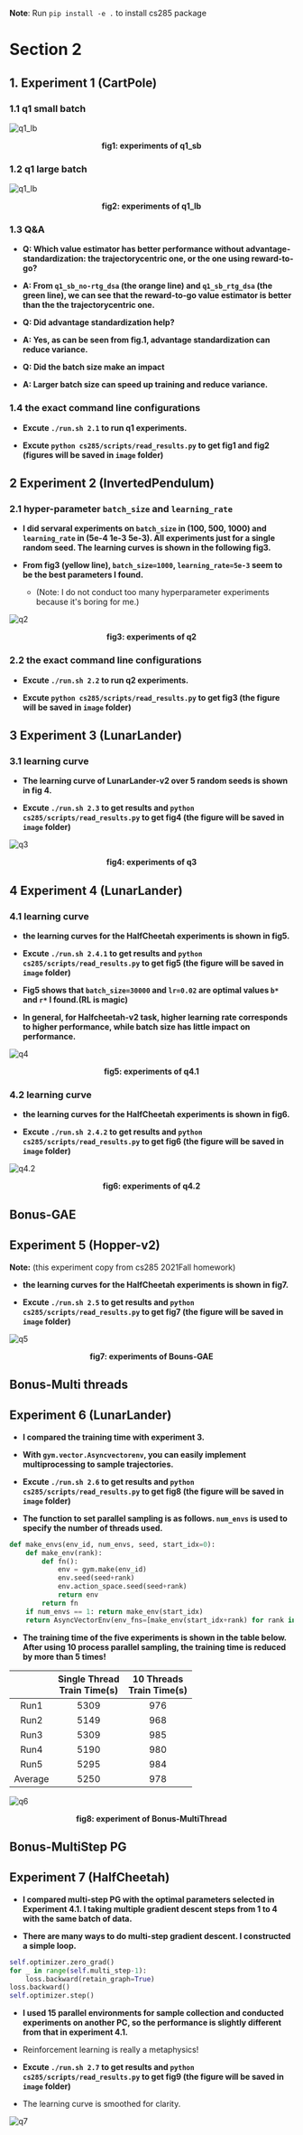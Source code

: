 **Note**: Run `pip install -e .` to install cs285 package


# Section 2
## 1. Experiment 1 (CartPole)


### 1.1 q1 small batch
![q1_lb](image/q1_sb.png)
**<center>fig1: experiments of q1_sb </center>**

### 1.2 q1 large batch
![q1_lb](image/q1_lb.png)
**<center>fig2: experiments of q1_lb </center>**

<!-- #region -->
### 1.3 Q&A

- **Q: Which value estimator has better performance without advantage-standardization: the trajectorycentric one, or the one using reward-to-go?**


- **A: From `q1_sb_no-rtg_dsa` (the orange line) and `q1_sb_rtg_dsa` (the green line), we can see that the reward-to-go value estimator is better than the the trajectorycentric one.**


- **Q: Did advantage standardization help?**


- **A: Yes, as can be seen from fig.1, advantage standardization can reduce variance.**


- **Q: Did the batch size make an impact**


- **A: Larger batch size can speed up training and reduce variance.**
<!-- #endregion -->

<!-- #region -->
### 1.4 the exact command line configurations

- **Excute `./run.sh 2.1` to run q1 experiments.**


- **Excute `python cs285/scripts/read_results.py` to get fig1 and fig2 (figures will be saved in `image` folder)**
<!-- #endregion -->

## 2 Experiment 2 (InvertedPendulum)

### 2.1 hyper-parameter `batch_size` and `learning_rate`

<!-- #region -->
- **I did servaral experiments on `batch_size` in (100, 500, 1000) and  `learning_rate` in (5e-4 1e-3 5e-3). All experiments just for a single random seed. The learning curves is shown in the following fig3.**


- **From fig3 (yellow line), `batch_size=1000`, `learning_rate=5e-3` seem to be the best parameters I found.**

    - (Note: I do not conduct too many hyperparameter experiments because it's boring for me.)


![q2](image/q2.png)
**<center>fig3: experiments of q2 </center>**
<!-- #endregion -->

<!-- #region -->
### 2.2 the exact command line configurations

- **Excute `./run.sh 2.2` to run q2 experiments.**


- **Excute `python cs285/scripts/read_results.py` to get fig3 (the figure will be saved in `image` folder)**
<!-- #endregion -->

<!-- #region -->
## 3 Experiment 3 (LunarLander)

### 3.1 learning curve

- **The learning curve of LunarLander-v2 over 5 random seeds is shown in fig 4.**


- **Excute `./run.sh 2.3` to get results and `python cs285/scripts/read_results.py` to get fig4 (the figure will be saved in `image` folder)**
<!-- #endregion -->

![q3](image/q3.png)
**<center>fig4: experiments of q3 </center>**

<!-- #region -->
## 4 Experiment 4 (LunarLander)

### 4.1 learning curve

- **the learning curves for the HalfCheetah experiments is shown in fig5.**


- **Excute `./run.sh 2.4.1` to get results and `python cs285/scripts/read_results.py` to get fig5 (the figure will be saved in `image` folder)**


- **Fig5 shows that `batch_size=30000` and `lr=0.02` are optimal values `b*` and `r*` I found.(RL is magic)**


- **In general, for Halfcheetah-v2 task, higher learning rate corresponds to higher performance, while batch size has little impact on performance.**
<!-- #endregion -->

![q4](image/q4_1.png)
**<center>fig5: experiments of q4.1 </center>**

<!-- #region -->
### 4.2 learning curve

- **the learning curves for the HalfCheetah experiments is shown in fig6.**


- **Excute `./run.sh 2.4.2` to get results and `python cs285/scripts/read_results.py` to get fig6 (the figure will be saved in `image` folder)**
<!-- #endregion -->

![q4.2](image/q4_2.png)
**<center>fig6: experiments of q4.2 </center>**

<!-- #region -->
## Bonus-GAE

## Experiment 5 (Hopper-v2) 
**Note:** (this experiment copy from cs285 2021Fall homework)


- **the learning curves for the HalfCheetah experiments is shown in fig7.**


- **Excute `./run.sh 2.5` to get results and `python cs285/scripts/read_results.py` to get fig7 (the figure will be saved in `image` folder)**
<!-- #endregion -->

![q5](image/q5.png)
**<center>fig7: experiments of Bouns-GAE </center>**

<!-- #region -->
## Bonus-Multi threads
## Experiment 6 (LunarLander)
- **I compared the training time with experiment 3.**


- **With `gym.vector.Asyncvectorenv`, you can easily implement multiprocessing to sample trajectories.**


- **Excute `./run.sh 2.6` to get results and `python cs285/scripts/read_results.py` to get fig8 (the figure will be saved in `image` folder)**


- **The function to set parallel sampling is as follows. `num_envs` is used to specify the number of threads used.**


```python
def make_envs(env_id, num_envs, seed, start_idx=0):
    def make_env(rank):
        def fn():
            env = gym.make(env_id)
            env.seed(seed+rank)
            env.action_space.seed(seed+rank)
            return env
        return fn
    if num_envs == 1: return make_env(start_idx)
    return AsyncVectorEnv(env_fns=[make_env(start_idx+rank) for rank in range(num_envs)])
```

- **The training time of the five experiments is shown in the table below. After using 10 process parallel sampling, the training time is reduced by more than 5 times!**

||Single Thread <br> Train Time(s)|10 Threads <br> Train Time(s)|
|:--:|:--:|:--:|
|Run1|5309|976|
|Run2|5149|968|
|Run3|5309|985|
|Run4|5190|980|
|Run5|5295|984|
|Average|5250|978|
<!-- #endregion -->

![q6](image/q6.png)
**<center> fig8: experiment of Bonus-MultiThread </center>**

<!-- #region -->
## Bonus-MultiStep PG
## Experiment 7 (HalfCheetah)

- **I compared multi-step PG with the optimal parameters selected in Experiment 4.1. I taking multiple gradient descent steps from 1 to 4 with the same batch of data.**


- **There are many ways to do multi-step gradient descent. I constructed a simple loop.**


``` python
self.optimizer.zero_grad()
for _ in range(self.multi_step-1):
    loss.backward(retain_graph=True)
loss.backward()
self.optimizer.step()
```

- **I used 15 parallel environments for sample collection and conducted experiments on another PC, so the performance is slightly different from that in experiment 4.1.**


- Reinforcement learning is really a metaphysics!


- **Excute `./run.sh 2.7` to get results and `python cs285/scripts/read_results.py` to get fig9 (the figure will be saved in `image` folder)**


- The learning curve is smoothed for clarity.
<!-- #endregion -->

![q7](image/q7.png)
